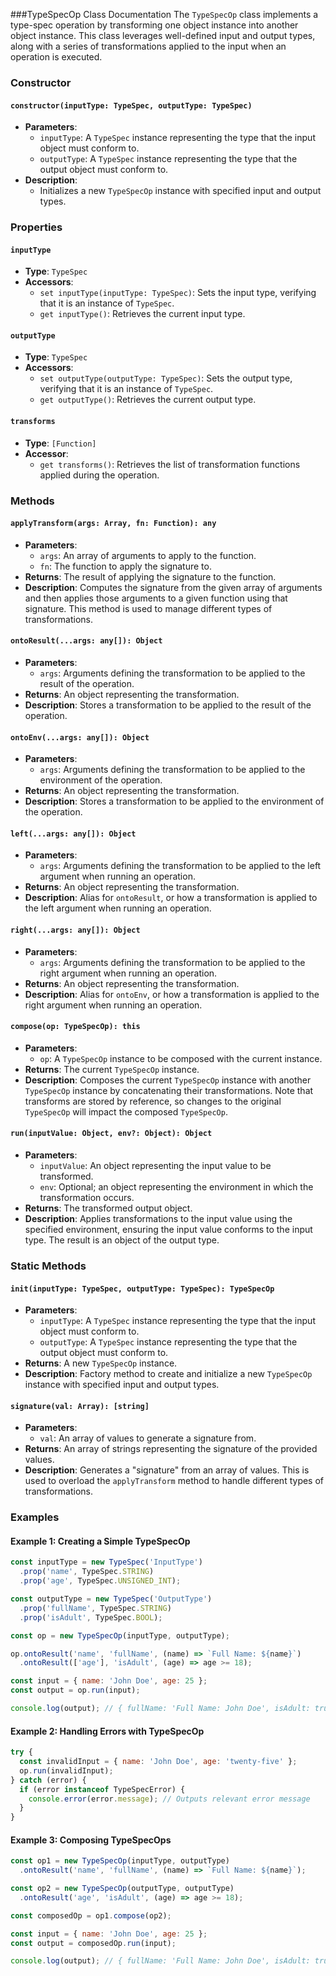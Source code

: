 ###TypeSpecOp Class Documentation
The `TypeSpecOp` class implements a type-spec operation by transforming one object instance into another object instance. This class leverages well-defined input and output types, along with a series of transformations applied to the input when an operation is executed. 

### Constructor

#### `constructor(inputType: TypeSpec, outputType: TypeSpec)`
- **Parameters**:
  - `inputType`: A `TypeSpec` instance representing the type that the input object must conform to.
  - `outputType`: A `TypeSpec` instance representing the type that the output object must conform to.
- **Description**:
  - Initializes a new `TypeSpecOp` instance with specified input and output types.

### Properties

#### `inputType`
- **Type**: `TypeSpec`
- **Accessors**:
  - `set inputType(inputType: TypeSpec)`: Sets the input type, verifying that it is an instance of `TypeSpec`.
  - `get inputType()`: Retrieves the current input type.

#### `outputType`
- **Type**: `TypeSpec`
- **Accessors**:
  - `set outputType(outputType: TypeSpec)`: Sets the output type, verifying that it is an instance of `TypeSpec`.
  - `get outputType()`: Retrieves the current output type.

#### `transforms`
- **Type**: `[Function]`
- **Accessor**:
  - `get transforms()`: Retrieves the list of transformation functions applied during the operation.

### Methods

#### `applyTransform(args: Array, fn: Function): any`
- **Parameters**:
  - `args`: An array of arguments to apply to the function.
  - `fn`: The function to apply the signature to.
- **Returns**: The result of applying the signature to the function.
- **Description**: Computes the signature from the given array of arguments and then applies those arguments to a given function using that signature. This method is used to manage different types of transformations.

#### `ontoResult(...args: any[]): Object`
- **Parameters**:
  - `args`: Arguments defining the transformation to be applied to the result of the operation.
- **Returns**: An object representing the transformation.
- **Description**: Stores a transformation to be applied to the result of the operation.

#### `ontoEnv(...args: any[]): Object`
- **Parameters**:
  - `args`: Arguments defining the transformation to be applied to the environment of the operation.
- **Returns**: An object representing the transformation.
- **Description**: Stores a transformation to be applied to the environment of the operation.

#### `left(...args: any[]): Object`
- **Parameters**:
  - `args`: Arguments defining the transformation to be applied to the left argument when running an operation.
- **Returns**: An object representing the transformation.
- **Description**: Alias for `ontoResult`, or how a transformation is applied to the left argument when running an operation.

#### `right(...args: any[]): Object`
- **Parameters**:
  - `args`: Arguments defining the transformation to be applied to the right argument when running an operation.
- **Returns**: An object representing the transformation.
- **Description**: Alias for `ontoEnv`, or how a transformation is applied to the right argument when running an operation.

#### `compose(op: TypeSpecOp): this`
- **Parameters**:
  - `op`: A `TypeSpecOp` instance to be composed with the current instance.
- **Returns**: The current `TypeSpecOp` instance.
- **Description**: Composes the current `TypeSpecOp` instance with another `TypeSpecOp` instance by concatenating their transformations. Note that transforms are stored by reference, so changes to the original `TypeSpecOp` will impact the composed `TypeSpecOp`.

#### `run(inputValue: Object, env?: Object): Object`
- **Parameters**:
  - `inputValue`: An object representing the input value to be transformed.
  - `env`: Optional; an object representing the environment in which the transformation occurs.
- **Returns**: The transformed output object.
- **Description**: Applies transformations to the input value using the specified environment, ensuring the input value conforms to the input type. The result is an object of the output type.

### Static Methods

#### `init(inputType: TypeSpec, outputType: TypeSpec): TypeSpecOp`
- **Parameters**:
  - `inputType`: A `TypeSpec` instance representing the type that the input object must conform to.
  - `outputType`: A `TypeSpec` instance representing the type that the output object must conform to.
- **Returns**: A new `TypeSpecOp` instance.
- **Description**: Factory method to create and initialize a new `TypeSpecOp` instance with specified input and output types.

#### `signature(val: Array): [string]`
- **Parameters**:
  - `val`: An array of values to generate a signature from.
- **Returns**: An array of strings representing the signature of the provided values.
- **Description**: Generates a "signature" from an array of values. This is used to overload the `applyTransform` method to handle different types of transformations.

### Examples

#### Example 1: Creating a Simple TypeSpecOp
```javascript
const inputType = new TypeSpec('InputType')
  .prop('name', TypeSpec.STRING)
  .prop('age', TypeSpec.UNSIGNED_INT);

const outputType = new TypeSpec('OutputType')
  .prop('fullName', TypeSpec.STRING)
  .prop('isAdult', TypeSpec.BOOL);

const op = new TypeSpecOp(inputType, outputType);

op.ontoResult('name', 'fullName', (name) => `Full Name: ${name}`)
  .ontoResult(['age'], 'isAdult', (age) => age >= 18);

const input = { name: 'John Doe', age: 25 };
const output = op.run(input);

console.log(output); // { fullName: 'Full Name: John Doe', isAdult: true }
```

#### Example 2: Handling Errors with TypeSpecOp
```javascript
try {
  const invalidInput = { name: 'John Doe', age: 'twenty-five' };
  op.run(invalidInput);
} catch (error) {
  if (error instanceof TypeSpecError) {
    console.error(error.message); // Outputs relevant error message
  }
}
```

#### Example 3: Composing TypeSpecOps
```javascript
const op1 = new TypeSpecOp(inputType, outputType)
  .ontoResult('name', 'fullName', (name) => `Full Name: ${name}`);

const op2 = new TypeSpecOp(outputType, outputType)
  .ontoResult('age', 'isAdult', (age) => age >= 18);

const composedOp = op1.compose(op2);

const input = { name: 'John Doe', age: 25 };
const output = composedOp.run(input);

console.log(output); // { fullName: 'Full Name: John Doe', isAdult: true }
```